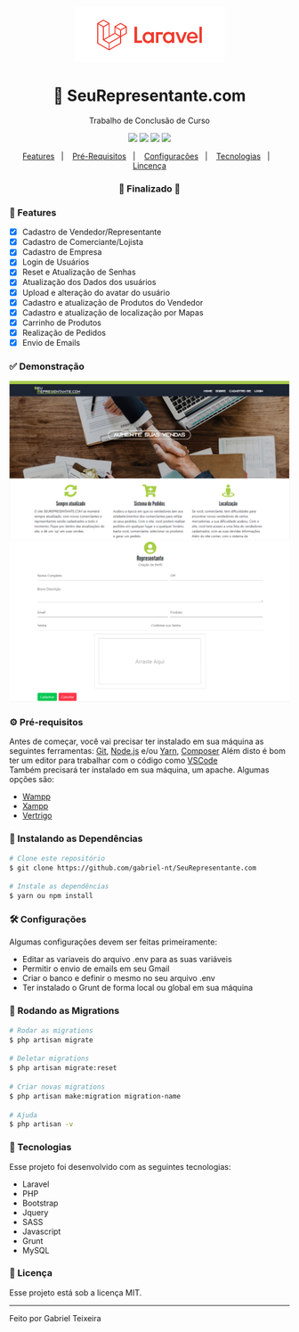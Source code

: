 <p align="center">
    <img src="https://github.com/Gabriel-Teixeira/Blog/blob/master/public/img/logo.svg" alt="logo.svg" height="100"/>
</p>
<h1 align="center">
    🚀 SeuRepresentante.com
</h1>
<p align="center">Trabalho de Conclusão de Curso</p>

<p align="center">
  <img src="https://img.shields.io/badge/laravel%20version-5.8.*-important"/>
  <img src="https://img.shields.io/badge/php%20version-7.1.3-informational" />
  <img src="https://img.shields.io/badge/last%20commit-november-yellow" />
  <img src="https://img.shields.io/badge/license-MIT-success"/>
</p>

<p align="center">
  <a href="#-features">Features</a>&nbsp;&nbsp;&nbsp;|&nbsp;&nbsp;&nbsp;
  <a href="#-pré-requisitos">Pré-Requisitos</a>&nbsp;&nbsp;&nbsp;|&nbsp;&nbsp;&nbsp;
  <a href="#-configurações">Configurações</a>&nbsp;&nbsp;&nbsp;|&nbsp;&nbsp;&nbsp;
  <a href="#-tecnologias">Tecnologias</a>&nbsp;&nbsp;&nbsp;|&nbsp;&nbsp;&nbsp;
  <a href="#-licença">Lincença</a>
</p>

<h3 align="center"> 
🚧  Finalizado  🚧
</h3>

### 📎 Features

- [x] Cadastro de Vendedor/Representante
- [x] Cadastro de Comerciante/Lojista
- [x] Cadastro de Empresa
- [x] Login de Usuários
- [x] Reset e Atualização de Senhas
- [x] Atualização dos Dados dos usuários
- [x] Upload e alteração do avatar do usuário
- [x] Cadastro e atualização de Produtos do Vendedor
- [x] Cadastro e atualização de localização por Mapas
- [x] Carrinho de Produtos 
- [x] Realização de Pedidos
- [x] Envio de Emails

### ✅ Demonstração
<img src="https://github.com/gabriel-nt/SeuRepresentante.com/blob/master/public/img/home.PNG" alt="Home" />
<img src="https://github.com/gabriel-nt/SeuRepresentante.com/blob/master/public/img/register.PNG" alt="Home" />

### ⚙ Pré-requisitos

Antes de começar, você vai precisar ter instalado em sua máquina as seguintes ferramentas:
[Git](https://git-scm.com), [Node.js](https://nodejs.org/en/) e/ou [Yarn](https://https://yarnpkg.com/), [Composer](https://getcomposer.org/)
Além disto é bom ter um editor para trabalhar com o código como [VSCode](https://code.visualstudio.com/)
<br/>
Também precisará ter instalado em sua máquina, um apache. Algumas opções são:

- [Wampp](https://sourceforge.net/projects/wampserver/)
- [Xampp](https://www.apachefriends.org/pt_br/index.html)
- [Vertrigo](https://www.vswamp.com/?lang=pt)

### 🎲 Instalando as Dependências 

```bash
# Clone este repositório
$ git clone https://github.com/gabriel-nt/SeuRepresentante.com

# Instale as dependências
$ yarn ou npm install

```

### 🛠 Configurações
Algumas configurações devem ser feitas primeiramente:

- Editar as variaveis do arquivo .env para as suas variáveis
- Permitir o envio de emails em seu Gmail
- Criar o banco e definir o mesmo no seu arquivo .env
- Ter instalado o Grunt de forma local ou global em sua máquina

### 📂 Rodando as Migrations

```bash
# Rodar as migrations
$ php artisan migrate

# Deletar migrations
$ php artisan migrate:reset

# Criar novas migrations
$ php artisan make:migration migration-name

# Ajuda
$ php artisan -v

```


### 🚀 Tecnologias

Esse projeto foi desenvolvido com as seguintes tecnologias:

- Laravel
- PHP
- Bootstrap
- Jquery
- SASS
- Javascript
- Grunt
- MySQL

### 📝 Licença

Esse projeto está sob a licença MIT.

<hr/>

Feito por Gabriel Teixeira
